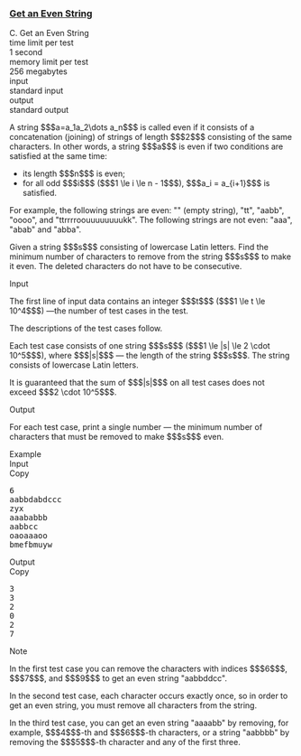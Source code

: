 <h3><a href="https://codeforces.com/contest/1660/problem/C" target="_blank" rel="noopener noreferrer">Get an Even String</a></h3>

<div class="header"><div class="title">C. Get an Even String</div><div class="time-limit"><div class="property-title">time limit per test</div>1 second</div><div class="memory-limit"><div class="property-title">memory limit per test</div>256 megabytes</div><div class="input-file input-standard"><div class="property-title">input</div>standard input</div><div class="output-file output-standard"><div class="property-title">output</div>standard output</div></div><div><p>A string $$$a=a_1a_2\dots a_n$$$ is called <span class="tex-font-style-it">even</span> if it consists of a concatenation (joining) of strings of length $$$2$$$ consisting of the same characters. In other words, a string $$$a$$$ is even if two conditions are satisfied <span class="tex-font-style-bf">at the same time</span>:</p><ul> <li> its length $$$n$$$ is even; </li><li> for all odd $$$i$$$ ($$$1 \le i \le n - 1$$$), $$$a_i = a_{i+1}$$$ is satisfied. </li></ul><p>For example, the following strings are even: "<span class="tex-font-style-tt"></span>" (empty string), "<span class="tex-font-style-tt">tt</span>", "<span class="tex-font-style-tt">aabb</span>", "<span class="tex-font-style-tt">oooo</span>", and "<span class="tex-font-style-tt">ttrrrroouuuuuuuukk</span>". The following strings are not even: "<span class="tex-font-style-tt">aaa</span>", "<span class="tex-font-style-tt">abab</span>" and "<span class="tex-font-style-tt">abba</span>".</p><p>Given a string $$$s$$$ consisting of lowercase Latin letters. Find the minimum number of characters to remove from the string $$$s$$$ to make it even. The deleted characters do not have to be consecutive.</p></div><div class="input-specification"><div class="section-title">Input</div><p>The first line of input data contains an integer $$$t$$$ ($$$1 \le t \le 10^4$$$) —the number of test cases in the test.</p><p>The descriptions of the test cases follow.</p><p>Each test case consists of one string $$$s$$$ ($$$1 \le |s| \le 2 \cdot 10^5$$$), where $$$|s|$$$ — the length of the string $$$s$$$. The string consists of lowercase Latin letters.</p><p>It is guaranteed that the sum of $$$|s|$$$ on all test cases does not exceed $$$2 \cdot 10^5$$$.</p></div><div class="output-specification"><div class="section-title">Output</div><p>For each test case, print a single number — the minimum number of characters that must be removed to make $$$s$$$ even.</p></div><div class="sample-tests"><div class="section-title">Example</div><div class="sample-test"><div class="input"><div class="title">Input<div title="Copy" data-clipboard-target="#id009007723912166237" id="id0034158680468516633" class="input-output-copier">Copy</div></div><pre id="id009007723912166237"><div class="test-example-line test-example-line-even test-example-line-0">6</div><div class="test-example-line test-example-line-odd test-example-line-1">aabbdabdccc</div><div class="test-example-line test-example-line-even test-example-line-2">zyx</div><div class="test-example-line test-example-line-odd test-example-line-3">aaababbb</div><div class="test-example-line test-example-line-even test-example-line-4">aabbcc</div><div class="test-example-line test-example-line-odd test-example-line-5">oaoaaaoo</div><div class="test-example-line test-example-line-even test-example-line-6">bmefbmuyw</div></pre></div><div class="output"><div class="title">Output<div title="Copy" data-clipboard-target="#id008125569084238382" id="id004808276874942349" class="input-output-copier">Copy</div></div><pre id="id008125569084238382">3
3
2
0
2
7
</pre></div></div></div><div class="note"><div class="section-title">Note</div><p>In the first test case you can remove the characters with indices $$$6$$$, $$$7$$$, and $$$9$$$ to get an even string "<span class="tex-font-style-tt">aabbddcc</span>".</p><p>In the second test case, each character occurs exactly once, so in order to get an even string, you must remove all characters from the string.</p><p>In the third test case, you can get an even string "<span class="tex-font-style-tt">aaaabb</span>" by removing, for example, $$$4$$$-th and $$$6$$$-th characters, or a string "<span class="tex-font-style-tt">aabbbb</span>" by removing the $$$5$$$-th character and any of the first three.</p></div>